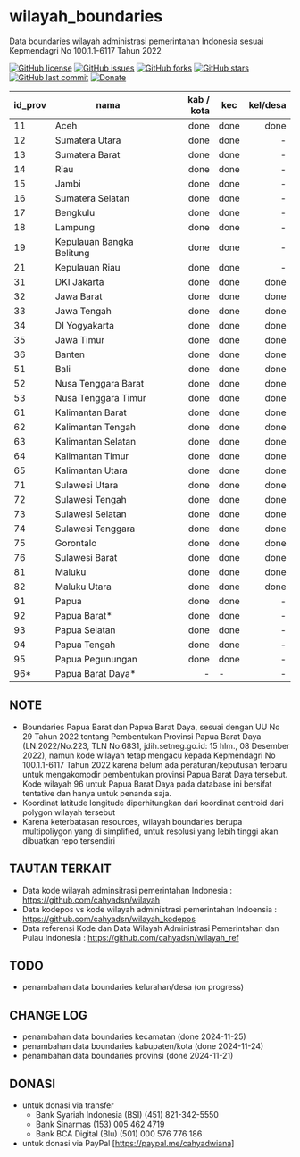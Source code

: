 # wilayah_boundaries
Data boundaries wilayah administrasi pemerintahan Indonesia sesuai Kepmendagri No 100.1.1-6117 Tahun 2022

[![GitHub license](https://img.shields.io/badge/license-MIT-blue.svg)](LICENSE)
[![GitHub issues](https://img.shields.io/github/issues/cahyadsn/wilayah_boundaries.svg)](https://github.com/cahyadsn/wilayah_boundaries/issues)
[![GitHub forks](https://img.shields.io/github/forks/cahyadsn/wilayah_boundaries.svg)](https://github.com/cahyadsn/wilayah_boundaries/network)
[![GitHub stars](https://img.shields.io/github/stars/cahyadsn/wilayah_boundaries.svg)](https://github.com/cahyadsn/wilayah_boundaries/stargazers)
[![GitHub last commit](https://img.shields.io/github/last-commit/google/skia.svg?style=flat)]()
[![Donate](https://img.shields.io/badge/$-support-ff69b4.svg?style=flat)](https://paypal.me/cahyadwiana)

| id_prov | nama                      | kab / kota  | kec  | kel/desa |
|---------|---------------------------|------------:|------|---------:|
| 11      | Aceh                      |     done    | done |   done   |
| 12      | Sumatera Utara            |     done    | done |    -     |
| 13      | Sumatera Barat            |     done    | done |    -     |
| 14      | Riau                      |     done    | done |    -     |
| 15      | Jambi                     |     done    | done |    -     |
| 16      | Sumatera Selatan          |     done    | done |    -     |
| 17      | Bengkulu                  |     done    | done |    -     |
| 18      | Lampung                   |     done    | done |    -     |
| 19      | Kepulauan Bangka Belitung |     done    | done |    -     |
| 21      | Kepulauan Riau            |     done    | done |    -     |
| 31      | DKI Jakarta               |     done    | done |   done   |
| 32      | Jawa Barat                |     done    | done |   done   |
| 33      | Jawa Tengah               |     done    | done |   done   |
| 34      | DI Yogyakarta             |     done    | done |   done   |
| 35      | Jawa Timur                |     done    | done |   done   |
| 36      | Banten                    |     done    | done |   done   |
| 51      | Bali                      |     done    | done |   done   |
| 52      | Nusa Tenggara Barat       |     done    | done |   done   |
| 53      | Nusa Tenggara Timur       |     done    | done |   done   |
| 61      | Kalimantan Barat          |     done    | done |   done   |
| 62      | Kalimantan Tengah         |     done    | done |   done   |
| 63      | Kalimantan Selatan        |     done    | done |   done   |
| 64      | Kalimantan Timur          |     done    | done |   done   |
| 65      | Kalimantan Utara          |     done    | done |   done   |
| 71      | Sulawesi Utara            |     done    | done |   done   |
| 72      | Sulawesi Tengah           |     done    | done |   done   |
| 73      | Sulawesi Selatan          |     done    | done |   done   |
| 74      | Sulawesi Tenggara         |     done    | done |   done   |
| 75      | Gorontalo                 |     done    | done |   done   |
| 76      | Sulawesi Barat            |     done    | done |   done   |
| 81      | Maluku                    |     done    | done |   done   |
| 82      | Maluku Utara              |     done    | done |   done   |
| 91      | Papua                     |     done    | done |    -     |
| 92      | Papua Barat*              |     done    | done |    -     |
| 93      | Papua Selatan             |     done    | done |    -     |
| 94      | Papua Tengah              |     done    | done |    -     |
| 95      | Papua Pegunungan          |     done    | done |    -     |
| 96*     | Papua Barat Daya*         |       -     |   -  |    -     |

## NOTE
* Boundaries Papua Barat dan Papua Barat Daya, sesuai dengan UU No 29 Tahun 2022 tentang Pembentukan Provinsi Papua Barat Daya (LN.2022/No.223, TLN No.6831, jdih.setneg.go.id: 15 hlm., 08 Desember 2022), namun kode wilayah tetap mengacu kepada Kepmendagri No 100.1.1-6117 Tahun 2022 karena belum ada peraturan/keputusan terbaru untuk mengakomodir pembentukan provinsi Papua Barat Daya tersebut. Kode wilayah 96 untuk Papua Barat Daya pada database ini bersifat tentative dan hanya untuk penanda saja.
* Koordinat latitude longitude diperhitungkan dari koordinat centroid dari polygon wilayah tersebut
* Karena keterbatasan resources, wilayah boundaries berupa multipoliygon yang di simplified, untuk resolusi yang lebih tinggi akan dibuatkan repo tersendiri

## TAUTAN TERKAIT
- Data kode wilayah adminsitrasi pemerintahan Indonesia : https://github.com/cahyadsn/wilayah
- Data kodepos vs kode wilayah administrasi pemerintahan Indoensia : https://github.com/cahyadsn/wilayah_kodepos
- Data referensi Kode dan Data Wilayah Administrasi Pemerintahan dan Pulau Indonesia : https://github.com/cahyadsn/wilayah_ref

## TODO
- penambahan data boundaries kelurahan/desa (on progress)

## CHANGE LOG
- penambahan data boundaries kecamatan (done 2024-11-25)
- penambahan data boundaries kabupaten/kota (done 2024-11-24)
- penambahan data boundaries provinsi (done 2024-11-21)

## DONASI
- untuk donasi via transfer
    - Bank Syariah Indonesia (BSI) (451) 821-342-5550
    - Bank Sinarmas (153) 005 462 4719
    - Bank BCA Digital (Blu) (501) 000 576 776 186
- untuk donasi via PayPal [https://paypal.me/cahyadwiana]

